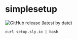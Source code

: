 # simplesetup
![GitHub release (latest by date)](https://img.shields.io/github/v/release/noahjutz/simplesetup?style=for-the-badge)

```
curl setup.sly.io | bash
```
